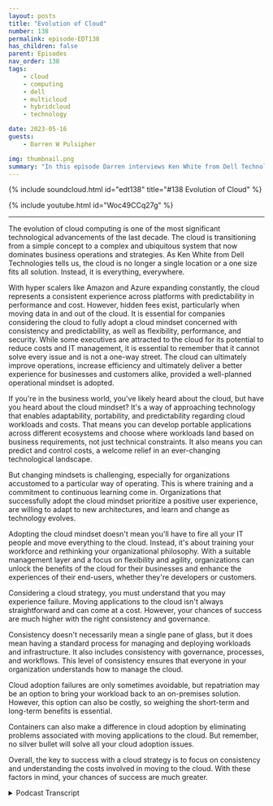 ```yaml
---
layout: posts
title: "Evolution of Cloud"
number: 138
permalink: episode-EDT138
has_children: false
parent: Episodes
nav_order: 138
tags:
    - cloud
    - computing
    - dell
    - multicloud
    - hybridcloud
    - technology

date: 2023-05-16
guests:
    - Darren W Pulsipher

img: thumbnail.png
summary: "In this episode Darren interviews Ken White from Dell Technology about how Cloud technology is more than technology, but a process and cultural change in organizations."
---
```


{% include soundcloud.html id="edt138" title="#138 Evolution of Cloud" %}

{% include youtube.html id="Woc49CCq27g" %}

---

The evolution of cloud computing is one of the most significant technological advancements of the last decade. The cloud is transitioning from a simple concept to a complex and ubiquitous system that now dominates business operations and strategies. As Ken White from Dell Technologies tells us, the cloud is no longer a single location or a one size fits all solution. Instead, it is everything, everywhere. 

With hyper scalers like Amazon and Azure expanding constantly, the cloud represents a consistent experience across platforms with predictability in performance and cost. However, hidden fees exist, particularly when moving data in and out of the cloud. It is essential for companies considering the cloud to fully adopt a cloud mindset concerned with consistency and predictability, as well as flexibility, performance, and security. While some executives are attracted to the cloud for its potential to reduce costs and IT management, it is essential to remember that it cannot solve every issue and is not a one-way street. The cloud can ultimately improve operations, increase efficiency and ultimately deliver a better experience for businesses and customers alike, provided a well-planned operational mindset is adopted.

If you're in the business world, you've likely heard about the cloud, but have you heard about the cloud mindset? It's a way of approaching technology that enables adaptability, portability, and predictability regarding cloud workloads and costs. That means you can develop portable applications across different ecosystems and choose where workloads land based on business requirements, not just technical constraints. It also means you can predict and control costs, a welcome relief in an ever-changing technological landscape. 

But changing mindsets is challenging, especially for organizations accustomed to a particular way of operating. This is where training and a commitment to continuous learning come in. Organizations that successfully adopt the cloud mindset prioritize a positive user experience, are willing to adapt to new architectures, and learn and change as technology evolves. 

Adopting the cloud mindset doesn't mean you'll have to fire all your IT people and move everything to the cloud. Instead, it's about training your workforce and rethinking your organizational philosophy. With a suitable management layer and a focus on flexibility and agility, organizations can unlock the benefits of the cloud for their businesses and enhance the experiences of their end-users, whether they're developers or customers.

Considering a cloud strategy, you must understand that you may experience failure. Moving applications to the cloud isn't always straightforward and can come at a cost. However, your chances of success are much higher with the right consistency and governance. 

Consistency doesn't necessarily mean a single pane of glass, but it does mean having a standard process for managing and deploying workloads and infrastructure. It also includes consistency with governance, processes, and workflows. This level of consistency ensures that everyone in your organization understands how to manage the cloud.

Cloud adoption failures are only sometimes avoidable, but repatriation may be an option to bring your workload back to an on-premises solution. However, this option can also be costly, so weighing the short-term and long-term benefits is essential.

Containers can also make a difference in cloud adoption by eliminating problems associated with moving applications to the cloud. But remember, no silver bullet will solve all your cloud adoption issues.

Overall, the key to success with a cloud strategy is to focus on consistency and understanding the costs involved in moving to the cloud. With these factors in mind, your chances of success are much greater.


<details>
<summary> Podcast Transcript </summary>

<p>﻿1</p>
<p>Hello, this is Darren</p>
<p>Pulsipher, chief solution,architect of public sector at Intel.</p>
<p>And welcome to Embracing</p>
<p>Digital Transformation,where we investigate effective change,leveragingpeople process and technology.</p>
<p>On today's episode,</p>
<p>The Evolution of Cloud with Ken</p>
<p>White from Dell Technologies.</p>
<p>Ken, welcome to the show.</p>
<p>Thanks for having me, Daryn.</p>
<p>All right.</p>
<p>Now, this is the second timewe've done this.</p>
<p>The second. Time.</p>
<p>So you did a wonderful job.</p>
<p>First time I had a good guidance.</p>
<p>Yeah. Oh, thank you. Thank you.</p>
<p>But first, let's just kick off. Ken.</p>
<p>Tell us a little bit about yourself, yourbackground, and why you're here today.</p>
<p>So about 25 years in the industry,we started the ground uplike everybody else does,and now I'm pretty much doing strategy,but I've been focusing moreon infrastructure as a serviceand just delivering it as a servicein general in several different forms.</p>
<p>Since like the early 2002 thousand.</p>
<p>So, well, you've seen a lot of changethen in the last 23 years.</p>
<p>Oh, goodness gracious. Yes. I mean,first off, the dot com boom and.</p>
<p>Bust, right?</p>
<p>Yeah, I was there for the.</p>
<p>Yeah.</p>
<p>And then the birth of the cloud. Yes.</p>
<p>And now we're seeing the birth of</p>
<p>AI as well.</p>
<p>That's a whole nother.</p>
<p>I get that another day.</p>
<p>So you've seen a lot.</p>
<p>Do you see anything new now that'swe haven't seen beforeor are we just cycling through.</p>
<p>No, everything's new and there's some oldor some new and there's some unknown.</p>
<p>You know, create the know.</p>
<p>You know, because it's it'severything's evolving quickly now.</p>
<p>And so it's it's it'syou know, at the beginning cloud,you know,that's the subject we're talking about.</p>
<p>It was you know it's fairly simple,you know is storage and computenot on prem.</p>
<p>Well now cloud is not just Amazon,it's not just as you'rethose are hyperscalers now.</p>
<p>Yeah,</p>
<p>I like how you use that term Hyperscalersbecause every we've been calling themthe cloud.</p>
<p>Oh, the cloud.</p>
<p>Oh, you went to Amazonor you went to Azure, right.</p>
<p>They're really Hyperscalers. Correct. Yes.</p>
<p>Yeah.</p>
<p>It's, it's the cloud isjust not one place, one location anymore.</p>
<p>The cloud is everything everywhere.</p>
<p>Yeah.</p>
<p>Trying to explain that to a non techie.</p>
<p>I tried to explain it to my parents.</p>
<p>My mom's an educator, my dad's a doctor.</p>
<p>They. Oh, yeah, it's in the cloud.</p>
<p>They think it's his nebulous place,that everything exists. Andbut it's kind of turned into that.</p>
<p>It has, it has.</p>
<p>And it has different flavors.</p>
<p>I mean, so so back to when it wentfrom the evolution of cloudwhen it first started there.</p>
<p>And, you know, we we had AWB, we had a jarand we knew exactly what was going on.</p>
<p>Well, now we have AWB,we have Azure, we have SASproviders like,you know, Microsoft, like Office 365.</p>
<p>Yeah, No.</p>
<p>Or BP.</p>
<p>You know,and then they have their own variantsof their cloud offering as well too.</p>
<p>So so it's, it's, it'snow that's multi-cloud and thenthen you haveokay well we have stuff on prem.</p>
<p>We have an a colo now that's a hybrid i.t.</p>
<p>You know, and so when you combineall those things together,you got to figure out what is cloud.</p>
<p>Now and what it is.</p>
<p>It's, it's it'sa it's a different way to operatebecause and it's about flexibility.</p>
<p>It's about it's about adaptabilityand it's about being mobileon the front endand being mobile on the back end.</p>
<p>And so it's it's a whole new mindset.</p>
<p>So that that's what I kind of</p>
<p>I kind of likefrom the first timethat we talk, as you said, it's a mindsetand the mindset.</p>
<p>I think we can blame the softwareengineers on like on the softwareengineer.</p>
<p>It started in the ninetieswhen people went to phraseelectronics in Silicon Valleyand poor phrase doesn't exist anymore.</p>
<p>So you newbies out theredon't know what phrase is.</p>
<p>You missed out on a great, great coupleof decades of some really cool stuff.</p>
<p>You would just go and buy a boxand put it under your deskand you had your own little clusterthat you were runningor whatever the case may be.</p>
<p>Cloud comes in.</p>
<p>Now I can just swipe a credit cardand now I have a thousand instancesfor a couple hours and I get rid of it.</p>
<p>That was wow, that changed softwaredevelopers lotbecause I could get instant accessto as much resources as I wanted.</p>
<p>And then if I remember to spin it down,it didn't cost me too much.</p>
<p>Well, as long as you had an unlimitedcredit expense at the time, you're you're,you know, you're going toyou interact that up pretty quickly.</p>
<p>Yeah. I learned that the hard way.</p>
<p>That if you move data move.</p>
<p>Oh, yeah, yeah, yeah.</p>
<p>So but that's kind of where it cloudreally took off was the softwaredevelopment community because they said,</p>
<p>I don't have to wait to procure hardware,get it through the I.T onboardingprocess, blah blah blah.</p>
<p>Blah. But it's like, oh yeah. Yeah.</p>
<p>It's,it's definitely, it's definitely moving.</p>
<p>It's, it's always moving,</p>
<p>I think. Yeah. So it's.</p>
<p>So it's we're not in those same daysas I don't just go to the cloudand just get instances anymorelike I used.</p>
<p>To know, I mean, I mean you can. Still.</p>
<p>You can, I mean that's obviously is, is,is a governance model,you know, within your own organization.</p>
<p>You know, it has to you know, there'sthere's you know, it clouds.</p>
<p>It's not technology.</p>
<p>You know, it's it's it's people.</p>
<p>It's process. It's technologylike we talked about before.</p>
<p>Well, well, well, that that'sthat's the big question I have.</p>
<p>So when you talk about it's evolvedand it's an operational mindset. Yes.</p>
<p>What is that mindset?</p>
<p>What is the cloudoperational mindset look like?</p>
<p>Well, I think I think it's</p>
<p>I think when we talked previously,you're like like what's the i.t.</p>
<p>Workforce? Look at that.</p>
<p>And that's the one we're talking about.</p>
<p>Yeah, yeah.</p>
<p>From from their operational models.</p>
<p>So it's every organization from an ITperspective operates in one way.</p>
<p>Okay.</p>
<p>But, but what I thinkthe cloud is now more than anythingelse, it's an experienceand it's a consistent experiencethat's provided on prem in a coloin in as you're using office 365and SAP some of the SAS providers, it'sthe experienceand it's a consistent experience acrossentire platforms with predictability,both in performance and both in cost.</p>
<p>All right. So the cost is a big deal.</p>
<p>It is has predictive cost in cloudhave not been always the same thing?</p>
<p>Yes, because there's hidden costswith cloud, There's.</p>
<p>There's cost is you don't knowuntil your workload is actually running.</p>
<p>Right.</p>
<p>And then you go, oh, my goodness,what just happened?</p>
<p>I'm 40% over budget.</p>
<p>That's Yeah, yeah, that's happening a lot.</p>
<p>Why is that? Why, why is that the case?</p>
<p>And just egress costs, you know, movingdata in and out of the cloud is expensive.</p>
<p>And so it's there's, there's.</p>
<p>Well is that because people are notusing the cloud with a cloud mindset,they're notunderstandingthe operational model of a cloud.</p>
<p>I know I think I think it's it's yes, yes.</p>
<p>Yeah.</p>
<p>That the answer is yes, because it's justyou still have to managethat infrastructure,even though it's easy to provisionbecause.</p>
<p>Oh, yes.</p>
<p>You still have to manage it, even thoughit's easy, you still have to manage it.</p>
<p>And then if you're not using it,you need to spin it down.</p>
<p>But there's but you have to spend it that.</p>
<p>So do you think a lot of CIOs, probablynot the CIOs, but executives said, oh,if I move into the cloud, I can accessa lot of my operational costs in my</p>
<p>I.T organization.</p>
<p>I don't need as many peoplein order to manage my infrastructurebecause AWB is managing itnow or Azure is managing it now.</p>
<p>To a point.</p>
<p>It's not all inclusive, you know.</p>
<p>No, but</p>
<p>I think that's kind of their mindset.</p>
<p>It is.</p>
<p>And I think obviously yes,</p>
<p>I think I think I think it wasfrom a from a private sector perspective,</p>
<p>I think I think cloud adoptionwas to help the balance sheetbecause there are benefits to not carryingthose assets on the balance sheet.</p>
<p>But then I think as time has evolved,does thatdoes that benefit outweighor is it better than having it on prem?</p>
<p>And what is the differencein my operating model?</p>
<p>Am I operating more efficiently?</p>
<p>Am I providing my customersbetter service?</p>
<p>Am I giving them, you know,speed to value, speed capability?</p>
<p>You know, are those things do?</p>
<p>And I think as time has evolved,</p>
<p>I think the answer is yes.</p>
<p>By certain use cases, there'sthere are specific reasons and needs thatthe cloud does address that an on premor a colo solution could not do.</p>
<p>So would you say that the cloud mindsetis is drivingus away from infrastructure managementand more into workload oruser managementand outcome outcome based management?</p>
<p>I think I think it's driving us towardsconsistencybetween the environments.</p>
<p>And we talked about this.</p>
<p>Okay. Yeah, yeah.</p>
<p>You know, it's because,because an organization wants to be ableto put an application or a workload whereit's designed or where it's the best,best use for it.</p>
<p>And sometimes cost is notone of those drivers they need to perform.</p>
<p>Sometimes it's performance.</p>
<p>Yeah, sometimes performance,sometimes it's security,sometimes it's other things.</p>
<p>You know, there's costschedule and performance or the.</p>
<p>Risk factor and reliability,of course. Yes.</p>
<p>Yes. But, you know, reliability isyou have one of the cloud regions go downand well, you know.</p>
<p>I started on reliability of cloud.</p>
<p>You can't you can't you can'tyou can't fail over too quickly,you know, when it goes bad.</p>
<p>So, I mean, you know,but I think I think it's about consistencyand it's consistency.</p>
<p>It's it's consistencyon how it's delivered, how it's measured,how it's managed,and how it's accounted forfrom a cost perspective,you need to be ableand that's where the as a serviceon prem stuff comes into play, becausewhat it does, it allows you to budget,it allows you to predict your costsin the same manner of knowregardless of where it is.</p>
<p>So this predictability, I really likethe concept of predictability.</p>
<p>Yes, because it's hard to run a businesswithout knowing what yourpredictabilityis next month, like your cloud bill.</p>
<p>Right. Or your performancethat you're getting out of it. Yes.</p>
<p>And all right.</p>
<p>But I'm going to throw a curveball to you.</p>
<p>But people would say we're moving so fast.</p>
<p>It's hard to be predictablein what my needs are,because if everything was predictable,</p>
<p>I wouldn't go to the cloud.</p>
<p>I would run everything on premand everything would be</p>
<p>I would purchase my serversfrom Delljust in time for my workloads to land.</p>
<p>Everything would be copasetic.</p>
<p>But we know that's not business, right?</p>
<p>I mean, look at what Chad GPT isdoing to the business worldright now, turning everything on its end.</p>
<p>Generative is.</p>
<p>I can't predict that.</p>
<p>No, but what you can't predictis you have unknown needs in the futureand you need to have the capacitythat's available to you.</p>
<p>And what I mean by available to youthat's on prem, that's color,but it's a hybrid environment.</p>
<p>It's multi-cloud.</p>
<p>So I could burst out.</p>
<p>When you need to and I need tothen come back in.</p>
<p>But then there'sthere's a whole data cost.</p>
<p>So how do we solve that problem?</p>
<p>There's there's, there's cloudadjacent storage, you know, there'swhich helps lower those costs, you know,so there's advantages to that.</p>
<p>So if you need to burstand build an application, you know,and then containersbecause you can move themanywhere, really solve the problemfor mobility on the application side.</p>
<p>And so by adopting those typesof mindsets, you're able to operatein a consistent manneracross all platforms and for unknownneeds and thingsthat you need to burst and get quickly.</p>
<p>So you can go to the hyperscalers.</p>
<p>For back out. Yes.</p>
<p>And then you can then you can migrate itback on prem when you have the.</p>
<p>When you have the infrastructureto support it oror maybe you leave it out there for maybe.</p>
<p>You do it, maybe you do.</p>
<p>So it's this portabilityof workloads, consistency,which leads to predictability.</p>
<p>Yes, these these are the key aspects.</p>
<p>How do youhow do you feel like that is changingthe way that it is engagingwith developers and with their end users?</p>
<p>Because before it used to beif I have a productthat I'm going to releasesix months from now,</p>
<p>I involve I.T now and I say,here's my system architecture, here's my,my Q os, my SLA,and you have all these formal reviewsthat you go through.</p>
<p>I that's gone, yes.</p>
<p>So what's the,what's replacing that mindset?</p>
<p>You know, I don't, I don't knowif it's so much of a replacementas it is a transfer mission. Okay.</p>
<p>Because there are elementswhere that is neededand it goes down to, you know,what application in my deploying.</p>
<p>Okay.</p>
<p>And so there's going to betraditional waysof doing things,and then there's going to be innovative,innovative ways to do things.</p>
<p>And I think from an ITperspective, a developers perspective is,is that they have to understand,you know, what their requirements, their</p>
<p>CapEx, their infrastructure requirementsgoing to be and be less concernedabout where they're getting them from.</p>
<p>I think that's the biggest mindset becausethey yes, because like in the old days,you know, we've talked about this before.</p>
<p>You know, if a software engineertells Intel's infrastructure,you know, what to buybased on the application requirementsand software engineers load the box.</p>
<p>Oh, yeah, Yeah.</p>
<p>What's your budget? Yeah.</p>
<p>I mean, 10,000 cores.</p>
<p>Yeah.</p>
<p>You know, what,are you running a calculator?</p>
<p>Yeah, that's. Right. Yeah. So.</p>
<p>So it prevents thing.</p>
<p>It does so, so so the, the mindset of,of being able to build the applicationnot overspend at the get go.</p>
<p>Okay. And so I think I think as.</p>
<p>Harvard software developers.</p>
<p>It used to be it used to be becausebecause because they canyou can like if you develop on aon prem cloud or public cloud,you can see what your workload is.</p>
<p>You can see how like. Performanceis performing. For.</p>
<p>No, it's that's part of thewhat I. See where.</p>
<p>You go, you have telemetry data.</p>
<p>Okay.</p>
<p>So, so so what, what, what,what this new cloud experience does, itnot only provides the flexibility it waswe talked about on the front end,the mobility on the backand the front end.</p>
<p>You know, users can need to be ableto connect everywhere,anywhere, all the time.</p>
<p>And then the applications need to beneed, need to be able to move anywhere,any time as the organization dictates.</p>
<p>So, so, so. So so that's a business.</p>
<p>I like this that's a business decisionon where the workload lands.</p>
<p>Yes. Yes.</p>
<p>Not a technical decision, correct? Yes.</p>
<p>See, that's wonderful.</p>
<p>When you think aboutbecause I'm a software engineerby by trade and my passion is software.</p>
<p>I can't spell code. Oh, man.</p>
<p>I cannot even talkto, you know, that's one of my passions.</p>
<p>And I spend so much time setting upmachines and but I don't anymore.</p>
<p>Right.</p>
<p>Because I moved to containerization.</p>
<p>You're right. I can move this anywhere.</p>
<p>I don't.</p>
<p>A lot of times I don't even carehow much it consumes, you know?</p>
<p>But now with self-service portals,</p>
<p>I can run a workload,</p>
<p>I can run my testing, I can seehow many resources it's really consuming,which means I can right size my instances,save the company money.</p>
<p>Yes, and not overprovision.</p>
<p>And why don't we always overprovision,right?</p>
<p>Yeah, but.</p>
<p>So sometimes when it's called for there,sometimes when it's not.</p>
<p>Well, most of the time it'snot unless I write really crappy code.</p>
<p>Which the that's questionable.</p>
<p>There's some crappy code out there.</p>
<p>It's a lot of it.</p>
<p>So okay, so this, this mindset isnot just in the IT world now.</p>
<p>It's in the developer world too.</p>
<p>It's a cloud mindset.</p>
<p>I need to write applicationsthat can be portable acrossthe whole ecosystem,which means I don't want to use servicesthat lock me into one specific wayof using the cloud.</p>
<p>Yeah,and I think we talked about this earlier.</p>
<p>I think I think the line of businessleaders and and the business decisionleaders have that mindset ofthey need to be flexible and agileto to support their business caseor to supportwhatever workload that they want to do.</p>
<p>Now, I think what's happeningis, is that mindset is pervasiveand now it's it's in the</p>
<p>IT organization as well, too,because they're no longerdictating how things run.</p>
<p>They're no longer dictating,you know, how infrastructureis going to be deployedand things of that nature.</p>
<p>Because with it,with a consistent management layer,you eliminate some of the some ofthe challenges associated with with that.</p>
<p>So that something like Dell providesis this consistent management layerreally okay?</p>
<p>Because right nowif I go to each cloud service provider,the way they even deploy instancesin their security models are different.</p>
<p>Yes. Well,the management layer is not when I sayyes, it's it's to us in our ecosystem.</p>
<p>So it's it's you know, it's notyou're not going to have one personcan't provide everything.</p>
<p>Okay.</p>
<p>So much of what you do need isyou do need that one.</p>
<p>Management layer,because what that allows you to dois you extrapolate the intelligencefrom the infrastructure and you put thaterase that up into the stack.</p>
<p>So it prevents you from being lockedinto any type of architecture,both at the management layerand at the physical layer,because you're able to change and moveand adapt to what we talked about earlier.</p>
<p>As technology advances, as use casescome about, as threats become available,you know, our impact,you know, it allows you to move to out.</p>
<p>So if I hear what I'm hearinga lot in what you're sayingis adaptability.</p>
<p>Portability of workloads is crucial with.</p>
<p>Predictable. Cost, with predictable.</p>
<p>See, that's the thing,because I can do all that stuff,but my cost is not predictable.</p>
<p>Correct.</p>
<p>But the predictable, that's a big deal.</p>
<p>It's huge.</p>
<p>It's huge.</p>
<p>As a consumer, don't you want to knowwhat your mortgage payment is every month?</p>
<p>Yeah. Can you imagine? It changed every.</p>
<p>Right because you because.</p>
<p>If I'm on a variable rate, it'schanging like crazy right now.</p>
<p>I wasn't only leaving my house, like.</p>
<p>Like you're on the roadand stuff like that.</p>
<p>I was only in my house</p>
<p>So is that a different cost of I'min there 30 nights, you know.</p>
<p>Could you imagine if we paid our mortgagethat way?</p>
<p>Right. There would be interest.</p>
<p>Yeah, but that's how we're, that'show we are paying cloud.</p>
<p>And there are some difficult coststo predict, like egress costsis difficult to predict.</p>
<p>And now not only egress and ingest,it's there in ingress, wherever you are.</p>
<p>Sad. You know,there'salso the security layerand there's also the networking component.</p>
<p>You know, you still haveto perform all those functionsbecause that's not all inclusive.</p>
<p>You still have to do all that.</p>
<p>You still have to do.</p>
<p>Yeah, right.</p>
<p>It's just the location has changed.</p>
<p>Yeah. Yeah.</p>
<p>Which I I'm glad you said thatbecause I think executivesneed to hear that more because. Go.</p>
<p>We're going to save so much moneyby firing all of our I.T.people moving to the cloud.</p>
<p>Yeah.</p>
<p>No, you have to retrain your people.</p>
<p>Right?</p>
<p>It's a change skill setas much as a mindset and a philosophy,organizational philosophy as it isa change in skill set for your workforce.</p>
<p>And you have to train your workforce.</p>
<p>There's a lot of good people out thereand they understand these things,but as technology evolves,they have to adapt and the organizationshave to help them adapt their workforceto the new evolving architectures.</p>
<p>And it's going to have to bea continuous learning.</p>
<p>It's like ISO,it's like a continuous improvement.</p>
<p>Yeah, it's continuous improvement.</p>
<p>It's got to be that way.</p>
<p>Have you seen organizations successfullymove through this rapidly?</p>
<p>And if so, what were the what were the keythings that you saw an organizationthat was able to really adopt this new wayof operating in this cloud mindset?</p>
<p>What were the things that you sawreally helped them move, move along?</p>
<p>Well, I think I think it's it's I thinkit's different for every organization.</p>
<p>Okay.</p>
<p>I would say that the longeran organization has has has has operatingfor second model, regardless of size,the harder that is to change.</p>
<p>So there's all that inertia, culturalinertia. Yes. Yes.</p>
<p>And people in general are we're justrevertare are resistant to changebecause I'm guilty of it as well.</p>
<p>To me too. You know.</p>
<p>I mean I mean I know what I know.</p>
<p>Yeah I know what I know.</p>
<p>I can tellyou know now. Yeah, I'll do it, you know.</p>
<p>And so it's, it's like going from a stickto an automatic, you know.</p>
<p>You, you know, Why would you ever do that?</p>
<p>You know, I know if you likedriving a stick or manual, you know.</p>
<p>Yeah. You know,</p>
<p>And why would you go to an automatic?</p>
<p>You know, it's it's change is difficult.</p>
<p>You're not going to like it.</p>
<p>But once once it'sonce it once once you experience itand once you're in the environmentlong enough, you're able to do that.</p>
<p>But change rapid.</p>
<p>I don't think that's</p>
<p>I don't think that's possible.</p>
<p>I think change is constant.</p>
<p>And I think I think we need to setthe environment up and the experience.</p>
<p>It's all about the experienceand set the experience up.</p>
<p>So where change isis is really acceptable.</p>
<p>Oh, I like I like that. Acceptable. Yes.</p>
<p>All right.</p>
<p>Yes. So acceptable to memeans I need upper level management.</p>
<p>It's got to be across the organization,across the across the horizontalsand across the verticals. Gotcha.</p>
<p>And that. It's okay.</p>
<p>It is okay. Change is okay. Yeah. Okay.</p>
<p>Got it.</p>
<p>Great.</p>
<p>Have you seen organizationsthat completely torpedoedor went sidewayson their cloud adoption eithertotal botched,moving into a hyper scaleror total box repatriation?</p>
<p>And whatwhat was the main thing that caused?</p>
<p>I think well,</p>
<p>I think I think with anythingnew, you're goingto have things that fail.</p>
<p>And so I think moving into the cloud,yes, everybody did.</p>
<p>You know, I mean,because you have to put your applicationsaren't just ready to move in the cloudor not.</p>
<p>There's cost to put the applicationover. Right. Okay.</p>
<p>And then then if you bring it back,there's cost to report it back to an onprem solution. Okay.</p>
<p>Now with containers,as we talked about previously,that type of architecture eliminatessome of those problemsassociated with that. Right.</p>
<p>So it doesn't completely eliminateall of them?</p>
<p>No, not completely, no.</p>
<p>So there's no silver bullet? No,no silver ball.</p>
<p>But but yeah. So everybody fails. Okay.</p>
<p>But the repatriation part, I thinkthat's probably a little bit easier to dobecause you're because.</p>
<p>It's been there before. It'sbeen. There before. It's a known thing.</p>
<p>The only problem with repatriation isyou've got to move the workload,you got to move the data.</p>
<p>And so then it's then, then there'snow there's that's it can be costprohibitive depending on where it is.</p>
<p>But at the short term.</p>
<p>But the long term gains are beneficialfor that workload.</p>
<p>So you have to understand that going inbecause your costs are always going to bepredictable in this type of environment.</p>
<p>So I had somereally fascinatingtime talking about this againand thank you for coming on.</p>
<p>Thank you on again. I appreciate it.</p>
<p>Any last words for people out therethat are lookingat their cloud strategy going,what do I do?</p>
<p>I, I think the biggest thing is,is that they it's about like we talkedabout is about consistency.</p>
<p>And I think they really need to understandhow they're going to manageand deploy workloadsand infrastructure across all aspects.</p>
<p>And to have consistency.</p>
<p>It doesn't have to be a single paneof glass, but there has to be consistency.</p>
<p>And I think that's the biggest thingbecause if you have differentenvironments differentand that's consistency, just not withtechnology, consistency with governance.</p>
<p>Consistency is what processes with.</p>
<p>Workflows and things like that, There hasto be consistency and it has to be known.</p>
<p>So I think that's the biggest thing.</p>
<p>And I think I thinkonce once you can achieve thatand once you understand that,then no matter what you're goingto do, your chances of being successfulare much greaterthan they would beif you weren't consistently all right.</p>
<p>The word the word today is consistency.</p>
<p>Consistency.</p>
<p>I love it.</p>
<p>Thanks again.</p>
<p>Thank you, Daryn.</p>
<p>Thank you for listeningto Embracing Digital Transformation today.</p>
<p>If you enjoyed our podcast,give it five stars on your favoritepodcasting site or YouTube channel,you can find out more informationabout embracing digital transformationand embracingdigital.org Until nexttime, go out and do something wonderful.</p>

</details>
